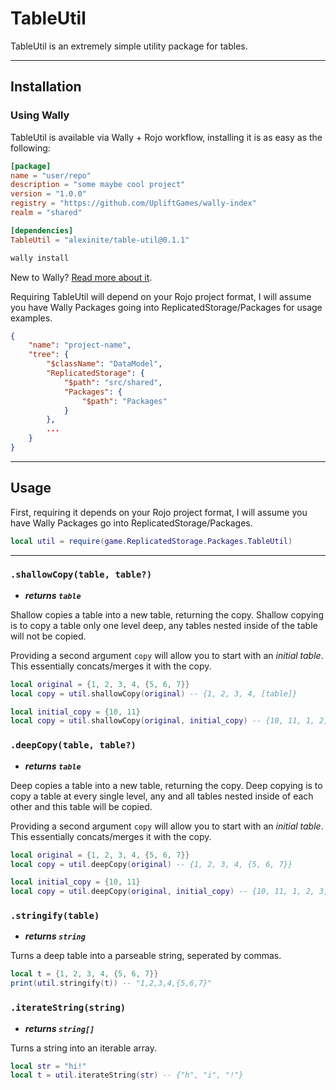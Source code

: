 # TableUtil

TableUtil is an extremely simple utility package for tables.

-----

## Installation

### Using Wally

TableUtil is available via Wally + Rojo workflow, installing it is as easy as the following:

``` toml title="wally.toml" hl_lines="9"
[package]
name = "user/repo"
description = "some maybe cool project"
version = "1.0.0"
registry = "https://github.com/UpliftGames/wally-index"
realm = "shared"

[dependencies]
TableUtil = "alexinite/table-util@0.1.1"
```

``` ps1
wally install
```

New to Wally? [Read more about it](https://wally.run/).

Requiring TableUtil will depend on your Rojo project format, I will assume you have Wally Packages going into ReplicatedStorage/Packages for usage examples.

``` json title="default.project.json" hl_lines="7 8 9"
{
    "name": "project-name",
    "tree": {
        "$className": "DataModel",
        "ReplicatedStorage": {
            "$path": "src/shared",
            "Packages": {
                "$path": "Packages"
            }
        },
        ...
    }
}
```

-----

## Usage

First, requiring it depends on your Rojo project format, I will assume you have Wally Packages go into ReplicatedStorage/Packages.

``` lua
local util = require(game.ReplicatedStorage.Packages.TableUtil)
```

-----

### `.shallowCopy(table, table?)`
* ***returns `table`***

Shallow copies a table into a new table, returning the copy.
Shallow copying is to copy a table only one level deep, any tables nested inside of the table will not be copied.

Providing a second argument `copy` will allow you to start with an *initial table*. This essentially concats/merges it with the copy.

``` lua
local original = {1, 2, 3, 4, {5, 6, 7}}
local copy = util.shallowCopy(original) -- {1, 2, 3, 4, [table]}

local initial_copy = {10, 11}
local copy = util.shallowCopy(original, initial_copy) -- {10, 11, 1, 2, 3, 4, [table]}
```

### `.deepCopy(table, table?)`
* ***returns `table`***

Deep copies a table into a new table, returning the copy.
Deep copying is to copy a table at every single level, any and all tables nested inside of each other and this table will be copied.

Providing a second argument `copy` will allow you to start with an *initial table*. This essentially concats/merges it with the copy.

``` lua
local original = {1, 2, 3, 4, {5, 6, 7}}
local copy = util.deepCopy(original) -- {1, 2, 3, 4, {5, 6, 7}}

local initial_copy = {10, 11}
local copy = util.deepCopy(original, initial_copy) -- {10, 11, 1, 2, 3, 4, {5, 6, 7}}
```

### `.stringify(table)`
* ***returns `string`***

Turns a deep table into a parseable string, seperated by commas.

``` lua
local t = {1, 2, 3, 4, {5, 6, 7}}
print(util.stringify(t)) -- "1,2,3,4,{5,6,7}"
```

### `.iterateString(string)`
* ***returns `string[]`***

Turns a string into an iterable array.

``` lua
local str = "hi!"
local t = util.iterateString(str) -- {"h", "i", "!"}
```